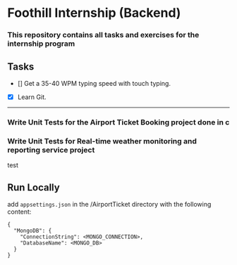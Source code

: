 # Foothill Internship (Backend)

### This repository contains all tasks and exercises for the internship program

## Tasks

- [] Get a 35-40 WPM typing speed with touch typing.
- [x] Learn Git.

<hr/>

### Write Unit Tests for the Airport Ticket Booking project done in c #

### Write Unit Tests for Real-time weather monitoring and reporting service project

test

## Run Locally

add `appsettings.json` in the /AirportTicket directory with the following content:

```
{
  "MongoDB": {
    "ConnectionString": <MONGO_CONNECTION>,
    "DatabaseName": <MONGO_DB>
  }
}
```

